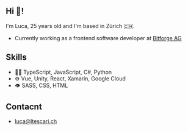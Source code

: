 ## Hi 👋!

I'm Luca, 25 years old and I'm based in Zürich 🇨🇭.

- Currently working as a frontend software developer at [Bitforge AG](https://www.bitforge.ch)

## Skills

- 👨‍💻 TypeScript, JavaScript, C#, Python
- ⚙️ Vue, Unity, React, Xamarin, Google Cloud
- 👁️ SASS, CSS, HTML

## Contacnt
- [luca@ltescari.ch](mailto:luca@ltescari.ch)
